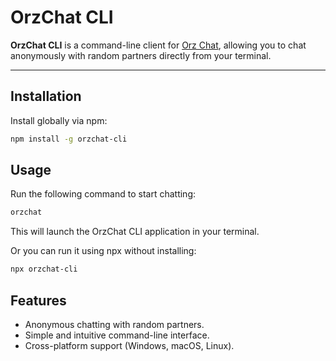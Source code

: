 # OrzChat CLI


**OrzChat CLI** is a command-line client for [Orz Chat](https://orzchat.com), allowing you to chat anonymously with random partners directly from your terminal.

---

## Installation

Install globally via npm:

```bash
npm install -g orzchat-cli
```

## Usage
Run the following command to start chatting:

```bash
orzchat
```

This will launch the OrzChat CLI application in your terminal.

Or you can run it using npx without installing:

```bash 
npx orzchat-cli
```

## Features
- Anonymous chatting with random partners.
- Simple and intuitive command-line interface.
- Cross-platform support (Windows, macOS, Linux).


